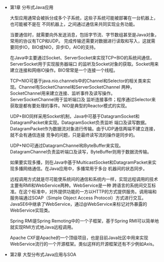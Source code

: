 - 第1章 分布式Java应用

    大型应用通常会被拆分成多个子系统，这些子系统可能被部署在一台机器上，也可能被不是在
    不同机器上，之间通过通信来共同实现业务功能。
    
    当要通信时，就需要向外发送消息，包括字节流、字节数组甚至是Java对象， 常用的协议有TCP和UDP。
    完成传输还需要对数据进行读取和写入，这就需要同步IO，BIO或NIO，异步ID，AIO的支持。
    
    在Java中主要通过Socket、ServerSocket来实现TCP+BIO的系统间通信，ServerSocket用于实现服务器端口
    的监听及Socket对象的获取。Socket用来建立连接和网络IO操作。BIO常常是一个连接一个线程。
    
    TCP+NIO可基于java.nio.channels中的Channel和Selector的相关类来实现。Channel有SocketChannel和ServerSocketChannel
    两种，SocketChannel用来建立连接、监听事件及读写操作。ServerSocketChannel用于监听端口及
    监听连接事件；程序通过Selector来获取是都有要处理的事件。NIO是典型的Reactor模式的实现。
    
    UDP+BIO同样采用Socket机制，Java中可基于DatagramSocket和DatagramPacket来实现。DatagramSocket负责监听
    端口及读写数据。DatagramPacket作为数据流对象进行传输。由于UDP通信两端不建立连接，就不会有通信连接
    竞争的问题，只是最终读写流的操作是同步的。
    
    UDP+NIO可通过DatagramChannel和ByteBuffer来实现。DatagramChannel负责监听端口及读写，ByteBuffer则用于数据流传输。
    
    如果要实现多播，则在Java中基于MulticastSocket和DatagramPacket来实现多播网络通信。在Java应用中，多播常用于多台
    机器间的状态同步。
    
    远程调用方式就是尽可能使系统间的通信和系统内一样，实现远程调用的技术主要有RMI和WebService两种。WebService是一种
    跨语言的系统间交互标准。在这个标准中，对外提供功能的一方以HTTP的方式提供服务。调用端和服务端通过SOAP（Simple Object
    Access Protocol）方式进行交互。JavaSE6中继承了WebService，通过@WebService来标记对外暴露的WebService实现类。
    
    Spring RMI是Spring Remoting中的一个子框架，基于Spring RMI可以简单地就实现RMI方式地Java远程调用。
    
    Apache CXF是Apache的一个顶级项目，也是目前Java社区中用来实现WebService流行的一个开源框架。类似这样的开源框架还有不少例如Axis。
    
- 第2章 大型分布式Java应用与SOA
